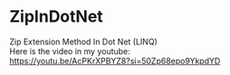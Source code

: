 # ZipInDotNet
Zip Extension Method In Dot Net (LINQ)
<br>
Here is the video in my youtube:
<br>
https://youtu.be/AcPKrXPBYZ8?si=50Zp68epo9YkpdYD
